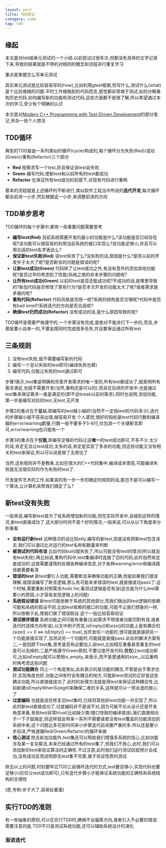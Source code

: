 ```yaml
---
layout: post
title: TDD笔记
category: code
tag: tdd
---
```


## 缘起

本文是对tdd或单元测试的一个小结.以前尝试过很多次,但都没有具体的文字记录下来,导致的结果就是不停的对相同的概念和流程进行重复学习

重点是掌握怎么写单元测试

其实单元测试是比较容易写的(how),比如利用gtest框架,但写什么,测试什么(what)是个比较难搞的问题.平时工作接触到的代码而言,感觉都非常难于测试,如何分解重构历史代码,如何编写新的功能和测试代码,这些方面都不是很了解,所以希望通过本次的学习,至少有个明确的认识

本文是对[Modern C++ Programming with Test-Driven Development][tdd book]的部分笔记,夹杂一些个人想法

## TDD循环

典型的TDD是由一系列类似的循环(cycle)构成的,每个循环分为失败(Red)/成功(Green)/重构(Refactor)三个部分

* **Red** 按需求写一个test,并且保证该test会失败
* **Green** 编写代码,使新test和以前所有的test都成功
* **Refactor** 在保证所有test成功的前提下,对现有代码进行重构

基本的流程就是上述循环的不断进行,类似软件工程当中所说的**迭代开发**,每次循环都会前进一小步,然后根据这一小步,来调整前进的方向

## TDD单步思考

TDD循环的每个步骤中,都有一些重要问题需要思考

* **编写test(Red)** 目前系统需要开发的最小的功能是什么?该功能是否已经存在呢?该功能可以很容易的利用当前系统的接口实现么?该功能足够小,并且可以用合适的test名字表达么?
* **保证新test失败(Red)** 该test失败了么?没失败的话,原因是什么?是否以前的开发步子太大了呢?是否断言的问题是错误的呢?
* **让新test成功(Green)** 代码除了让test成功之外,有没有意外的添加其他功能呢?是否过早的考虑到了性能/风格之类的非本步骤的问题呢?
* **让所有test成功(Green)** 以前的test是否还能成功呢?不成功的话,是哪里导致的?新加代码是否修改了原有行为?是否本次开发的功能太大了呢?或者需求是矛盾的呢?
* **重构代码(Refactor)** 代码风格是否统一呢?系统的结构是否合理呢?代码中是否有bad smell?系统迭代的方向是否合适呢?
* **确保test仍然成功(Refactor)** 没有成功的话,是什么原因导致的呢?

TDD循环是需要严格遵守的,一个步骤没有完成,是绝对不能进行下一步的,而且,步骤是要小且单一的,不要妄图同时完成很多任务,并且要保证通过所有test

## 三条规则

1. 没有test失败,就不需要编写新的代码
2. 编写一个足以失败的test即可(编译失败也算)
3. 编写代码,仅能让失败的test通过即可

步骤1表示,test集是明确和完善开发需求的唯一准则,所有test都成功了,就表明所有需求满足,也就不需要开发(当然,重构还是可以的).而且在后续的开发中,也是通过test集来保证需求一直是满足的(即不会break以前的需求).同时也说明,添加功能,第一步是编写对应的test,无test,无开发

步骤2的重点在于**足以**,即编写的test越小越好(当然不一定指test的代码多少),迭代的步骤越小越不容易出错,越容易开发.个人感觉,很好的指标是test代码行数和编译器的error/warning数量,行数一般不要多于5-6行,仅包涵一个关键断言即可,error/warning也只能有一个

步骤3的重点在于**仅能**,即编写足够的代码让这**唯一**的test成功即可,不多不少.太少的话,肯定无法让test成功,太多的话,肯定是实现了多余的功能,但这些功能又没有相关的test来保证,所以可以说是做了无用功了

当然,这些规则并不是教条,比如在很大的C++代码集中,编译成本很高,可能编译失败就无法很实际的作为失败的test了.

开发是件艺术的工作,如果真的有一步一步的确定的规则的话,那岂不是可以编写一个算法,让计算机来帮我们搞定了么?

## 新test没有失败

一般来说,编写新test是为了给系统增加新的功能,但在实际开发中,会碰到这样的情况,新test直接成功了.这大部分时间不是个好的情况,一般来说,可以从以下角度来分析看看

* **没有运行新test** 这种情况的话比较silly,编写的新test,但是没有把新test包含进去.我们可以通过比对运行的test名称和数量来判断
* **被测试的代码有误** 比如代码build就失败了,所以可能没有test的情况(所以就没有test失败),再比如说,重构代码中,test集编译时连接了旧的代码,此时自然肯定是成功的.这就需要谨慎的处理各种编译信息,对于各种warning/error和编译路径都需要看清
* **错误的test** 新test要引入功能,需要断言来确保功能的正确,但是如果我们错误理解,或错误编写了断言逻辑,那么有可能本来错误的test,就直接成功pass了.这个时候,需要重新对照需求/todo list,看测试逻辑是否有误(这也是为什么test需要小的原因,小才容易发现逻辑上的问题)
* **系统假设错误** 新test可能依赖于系统的其他部分,而我们做出的test逻辑的依赖可能和系统的假设不同.比如test依赖的接口的功能,可能不止我们想象的一样,所以依赖于此,使我们做了错误假设.这个一般比较容易验证
* **测试顺序错误** 系统功能之间可能有重叠(比如需求不明或者功能切割有误,或者迭代时选择方向有误),以文中例子而言,isEmpty()和size()的功能上是有耦合的(size() == 0 <=> isEmpty() == true),当开发任一功能时,很可能就直接把另一个功能直接实现了,当测试另一个功能时,可能就是直接pass.此处的解决方案有二,一是回顾下test集,思考是否有必要加入该test,比如相互重叠甚至重复的test是可以去掉的;二是严格遵守Green原则,不要过度开发代码,**仅仅**让test成功即可,比如isEmpty就可以使用is_empty_来表示,而不是更通用的size_,以后重构时再考虑这些问题
* **测试功能耦合** 同上一个角度类似,此处表示的是功能的耦合,不管是出于需求也好,实现角度也好,功能之间有时会有耦合的地方,可能新test测试的正好是这些耦合功能,所以直接就成功了.此时的处理方法就是用test来保证这种耦合性.比如新建isEmptyWhenSizegt0来确保二者的关系,这样就可以一劳永逸的放心了
* **过度编码** 也就是说在修复旧test集时,已经将其他非test功能一并实现了,所以此时新test直接成功了.过度编码并不是说不对,因为可能不论从设计还是开发角度来看,有些test非常trival(比如缺少类/接口导致的编译错误),我们直接倾向于一下子就搞定,但这样就会带来一系列不需要或者没有test覆盖的功能添加到系统中来,这个问题比多花些时间来小步骤迭代前进要严重的多.所以还是要小步前进,严格遵循Red/Green/Refactor的循环来做
* **信心测试** 除去新加功能外,test集还可以帮助我们增强多系统的信心,比如功能涉及某一复杂算法,本来已经通过所有的test集了,但我们不放心,此时,我们可以添加新的test来验证算法的正确性.不过注意,此时我们运行测试前就预计会成功,没有成功反而说明原先test集不完善,属于验证性质的测试

除去以上的问题,时刻要牢记TDD三段循环迭代的方式,test要足够小,实现代码也要足够小(仅仅让test成功即可),只有迭代步骤小才能保证系统功能的正确性和系统结构的合理性

(恩,号称:步子大了,容易扯着蛋)

## 实行TDD的准则

有一些抽象的原则,可以在实行TDD时,确保不会偏离方向,或者引入不必要的错误.需要注意的是,TDD不只是测试系统功能,还可以辅助系统设计的演化

### 渐进迭代




[tdd book]: http://book.douban.com/subject/25713562/
